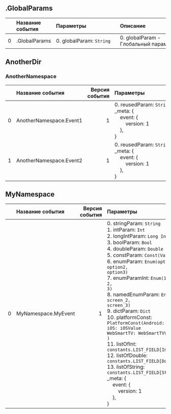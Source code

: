 

## .GlobalParams

|    | Название события   | Параметры&nbsp;&nbsp;&nbsp;&nbsp;&nbsp;&nbsp;&nbsp;&nbsp;&nbsp;&nbsp;&nbsp;&nbsp;&nbsp;&nbsp;&nbsp;&nbsp;&nbsp;&nbsp;&nbsp;&nbsp;&nbsp;   | Описание&nbsp;&nbsp;&nbsp;&nbsp;&nbsp;&nbsp;&nbsp;&nbsp;&nbsp;&nbsp;&nbsp;&nbsp;&nbsp;&nbsp;&nbsp;&nbsp;&nbsp;&nbsp;&nbsp;&nbsp;&nbsp;&nbsp;&nbsp;&nbsp;&nbsp;&nbsp;&nbsp;&nbsp;&nbsp;&nbsp;&nbsp;&nbsp;&nbsp;&nbsp;&nbsp;&nbsp;&nbsp;   | Комментарий&nbsp;&nbsp;&nbsp;&nbsp;&nbsp;&nbsp;&nbsp;&nbsp;&nbsp;&nbsp;&nbsp;&nbsp;&nbsp;&nbsp;&nbsp;&nbsp;&nbsp;&nbsp;&nbsp;&nbsp;&nbsp;&nbsp;&nbsp;&nbsp;&nbsp;&nbsp;&nbsp;&nbsp;&nbsp;&nbsp;&nbsp;&nbsp;&nbsp;&nbsp;   |
|---:|:-------------------|:------------------------------------------------------------------------------------------------------------------------------------------|:-----------------------------------------------------------------------------------------------------------------------------------------------------------------------------------------------------------------------------------------|:--------------------------------------------------------------------------------------------------------------------------------------------------------------------------------------------------------------------------|
|  0 | .GlobalParams      | 0. globalParam: <code>String</code><br/>                                                                                                  | 0. globalParam - Глобальный&nbsp;параметр,&nbsp;который&nbsp;добавится&nbsp;к&nbsp;каждомоу&nbsp;событию<br/>                                                                                                                            |                                                                                                                                                                                                                           |

## AnotherDir



### AnotherNamespace

|    | Название события        |   Версия события | Параметры&nbsp;&nbsp;&nbsp;&nbsp;&nbsp;&nbsp;&nbsp;&nbsp;&nbsp;&nbsp;&nbsp;&nbsp;&nbsp;&nbsp;&nbsp;&nbsp;&nbsp;&nbsp;&nbsp;&nbsp;&nbsp;                                                   | Описание&nbsp;&nbsp;&nbsp;&nbsp;&nbsp;&nbsp;&nbsp;&nbsp;&nbsp;&nbsp;&nbsp;&nbsp;&nbsp;&nbsp;&nbsp;&nbsp;&nbsp;&nbsp;&nbsp;&nbsp;&nbsp;&nbsp;&nbsp;&nbsp;&nbsp;&nbsp;&nbsp;&nbsp;&nbsp;&nbsp;&nbsp;&nbsp;&nbsp;&nbsp;&nbsp;&nbsp;&nbsp;   | Комментарий&nbsp;&nbsp;&nbsp;&nbsp;&nbsp;&nbsp;&nbsp;&nbsp;&nbsp;&nbsp;&nbsp;&nbsp;&nbsp;&nbsp;&nbsp;&nbsp;&nbsp;&nbsp;&nbsp;&nbsp;&nbsp;&nbsp;&nbsp;&nbsp;&nbsp;&nbsp;&nbsp;&nbsp;&nbsp;&nbsp;&nbsp;&nbsp;&nbsp;&nbsp;   | Android                                 | iOS                                     | WebSmartTV                              |
|---:|:------------------------|-----------------:|:------------------------------------------------------------------------------------------------------------------------------------------------------------------------------------------|:-----------------------------------------------------------------------------------------------------------------------------------------------------------------------------------------------------------------------------------------|:--------------------------------------------------------------------------------------------------------------------------------------------------------------------------------------------------------------------------|:----------------------------------------|:----------------------------------------|:----------------------------------------|
|  0 | AnotherNamespace.Event1 |                1 | 0. reusedParam: <code>String</code><br/>_meta: {<br/>&nbsp;&nbsp;&nbsp;&nbsp;event: {<br/>&nbsp;&nbsp;&nbsp;&nbsp;&nbsp;&nbsp;&nbsp;&nbsp;version: 1<br/>&nbsp;&nbsp;&nbsp;&nbsp;},<br/>} | Первое&nbsp;событие&nbsp;с&nbsp;переиспользуемым&nbsp;параметром<br/><br/>0. reusedParam - Параметр,&nbsp;который&nbsp;переиспользуется&nbsp;в&nbsp;нескольких&nbsp;событиях<br/>                                                        |                                                                                                                                                                                                                           | В разработке‍ https://st.yandex-team.ru | В разработке‍ https://st.yandex-team.ru | В разработке‍ https://st.yandex-team.ru |
|  1 | AnotherNamespace.Event2 |                1 | 0. reusedParam: <code>String</code><br/>_meta: {<br/>&nbsp;&nbsp;&nbsp;&nbsp;event: {<br/>&nbsp;&nbsp;&nbsp;&nbsp;&nbsp;&nbsp;&nbsp;&nbsp;version: 1<br/>&nbsp;&nbsp;&nbsp;&nbsp;},<br/>} | Второе&nbsp;событие&nbsp;с&nbsp;переиспользуемым&nbsp;параметром<br/><br/>0. reusedParam - Параметр,&nbsp;который&nbsp;переиспользуется&nbsp;в&nbsp;нескольких&nbsp;событиях<br/>                                                        |                                                                                                                                                                                                                           | В разработке‍ https://st.yandex-team.ru | В разработке‍ https://st.yandex-team.ru | В разработке‍ https://st.yandex-team.ru |

## MyNamespace

|    | Название события    |   Версия события | Параметры&nbsp;&nbsp;&nbsp;&nbsp;&nbsp;&nbsp;&nbsp;&nbsp;&nbsp;&nbsp;&nbsp;&nbsp;&nbsp;&nbsp;&nbsp;&nbsp;&nbsp;&nbsp;&nbsp;&nbsp;&nbsp;                                                                                                                                                                                                                                                                                                                                                                                                                                                                                                                                                                                                                                                                                                                                                                                                                                                              | Описание&nbsp;&nbsp;&nbsp;&nbsp;&nbsp;&nbsp;&nbsp;&nbsp;&nbsp;&nbsp;&nbsp;&nbsp;&nbsp;&nbsp;&nbsp;&nbsp;&nbsp;&nbsp;&nbsp;&nbsp;&nbsp;&nbsp;&nbsp;&nbsp;&nbsp;&nbsp;&nbsp;&nbsp;&nbsp;&nbsp;&nbsp;&nbsp;&nbsp;&nbsp;&nbsp;&nbsp;&nbsp;                                                                                                                                                                                                                                                                                                                                                                                                                                                                                                                                                                                                                                                                                                                                                                                                                                                                                                                                                                                                                                                                                                                                                                                                                                                                                                                                                          | Комментарий&nbsp;&nbsp;&nbsp;&nbsp;&nbsp;&nbsp;&nbsp;&nbsp;&nbsp;&nbsp;&nbsp;&nbsp;&nbsp;&nbsp;&nbsp;&nbsp;&nbsp;&nbsp;&nbsp;&nbsp;&nbsp;&nbsp;&nbsp;&nbsp;&nbsp;&nbsp;&nbsp;&nbsp;&nbsp;&nbsp;&nbsp;&nbsp;&nbsp;&nbsp;   | Android                        | iOS                            | WebSmartTV                              |
|---:|:--------------------|-----------------:|:-----------------------------------------------------------------------------------------------------------------------------------------------------------------------------------------------------------------------------------------------------------------------------------------------------------------------------------------------------------------------------------------------------------------------------------------------------------------------------------------------------------------------------------------------------------------------------------------------------------------------------------------------------------------------------------------------------------------------------------------------------------------------------------------------------------------------------------------------------------------------------------------------------------------------------------------------------------------------------------------------------|:------------------------------------------------------------------------------------------------------------------------------------------------------------------------------------------------------------------------------------------------------------------------------------------------------------------------------------------------------------------------------------------------------------------------------------------------------------------------------------------------------------------------------------------------------------------------------------------------------------------------------------------------------------------------------------------------------------------------------------------------------------------------------------------------------------------------------------------------------------------------------------------------------------------------------------------------------------------------------------------------------------------------------------------------------------------------------------------------------------------------------------------------------------------------------------------------------------------------------------------------------------------------------------------------------------------------------------------------------------------------------------------------------------------------------------------------------------------------------------------------------------------------------------------------------------------------------------------------|:--------------------------------------------------------------------------------------------------------------------------------------------------------------------------------------------------------------------------|:-------------------------------|:-------------------------------|:----------------------------------------|
|  0 | MyNamespace.MyEvent |                1 | 0. stringParam: <code>String</code><br/>1. intParam: <code>Int</code><br/>2. longIntParam: <code>Long&nbsp;Int</code><br/>3. boolParam: <code>Bool</code><br/>4. doubleParam: <code>Double</code><br/>5. constParam: <code>Const(ValueToLog)</code><br/>6. enumParam: <code>Enum(option1,<br/>option2,<br/>option3)</code><br/>7. enumParamInt: <code>Enum(1,<br/>2,<br/>3)</code><br/>8. namedEnumParam: <code>Enum(screen_1,<br/>screen_2,<br/>screen_3)</code><br/>9. dictParam: <code>Dict</code><br/>10. platformConst: <code>PlatformConst(Android:&nbsp;AndroidValue<br/>iOS:&nbsp;iOSValue<br/>WebSmartTV:&nbsp;WebSmartTVValue<br/>)</code><br/>11. listOfInt: <code>constants.LIST_FIELD[Int]</code><br/>12. listOfDouble: <code>constants.LIST_FIELD[Double]</code><br/>13. listOfString: <code>constants.LIST_FIELD[String]</code><br/>_meta: {<br/>&nbsp;&nbsp;&nbsp;&nbsp;event: {<br/>&nbsp;&nbsp;&nbsp;&nbsp;&nbsp;&nbsp;&nbsp;&nbsp;version: 1<br/>&nbsp;&nbsp;&nbsp;&nbsp;},<br/>} | События&nbsp;со&nbsp;всеми&nbsp;возможными&nbsp;типами&nbsp;параметров<br/><br/>0. stringParam - Параметр&nbsp;типа&nbsp;String<br/>1. intParam - Параметр&nbsp;типа&nbsp;Int<br/>2. longIntParam - Параметр&nbsp;типа&nbsp;Long&nbsp;Int<br/>3. boolParam - Параметр&nbsp;типа&nbsp;Bool<br/>4. doubleParam - Параметр&nbsp;типа&nbsp;Double<br/>5. constParam - Параметр&nbsp;типа&nbsp;Const.&nbsp;Не&nbsp;участвует&nbsp;в&nbsp;сигнатуре&nbsp;функции,&nbsp;но&nbsp;логируется&nbsp;в&nbsp;при&nbsp;отправке&nbsp;в&nbsp;трекер<br/>6. enumParam - Параметр&nbsp;типа&nbsp;Enum.&nbsp;При&nbsp;логировании&nbsp;можно<br/>выбрать&nbsp;только&nbsp;один&nbsp;вариант.&nbsp;В&nbsp;коде&nbsp;имеет<br/>тип&nbsp;MyNamespaceMyEventEnumparam<br/>7. enumParamInt - Параметр&nbsp;типа&nbsp;Enum&nbsp;Int.&nbsp;При&nbsp;логировании&nbsp;можно<br/>выбрать&nbsp;только&nbsp;один&nbsp;вариант.&nbsp;В&nbsp;коде&nbsp;имеет<br/>тип&nbsp;MyNamespaceMyEventEnumparam<br/>8. namedEnumParam - Параметр&nbsp;типа&nbsp;Enum.&nbsp;В&nbsp;коде&nbsp;имеет&nbsp;тип&nbsp;Pages.<br/>Если&nbsp;какой-то&nbsp;enum&nbsp;используется&nbsp;больше&nbsp;одного&nbsp;раза,<br/>то&nbsp;лучше&nbsp;давать&nbsp;ему&nbsp;явное&nbsp;имя,&nbsp;разботчики&nbsp;смогут<br/>обращаться&nbsp;к&nbsp;нему&nbsp;однообразно<br/>9. dictParam - параметр&nbsp;типа&nbsp;Dict.<br/>10. platformConst - Платформозависимая&nbsp;константа<br/>11. listOfInt - Список&nbsp;целочисленных&nbsp;параметров<br/>12. listOfDouble - Список&nbsp;флотовых&nbsp;параметров<br/>13. listOfString - Cписок&nbsp;строк<br/> |                                                                                                                                                                                                                           | 3.14 https://st.yandex-team.ru | 4.13 https://st.yandex-team.ru | В разработке‍ https://st.yandex-team.ru |